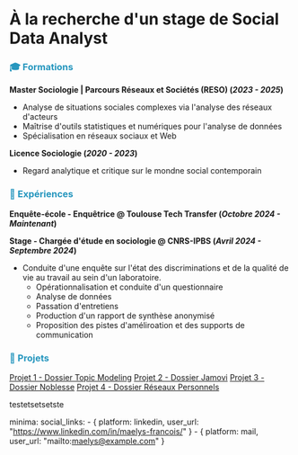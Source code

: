 # À la recherche d'un stage de Social Data Analyst

### <span style="color:#2596BE;">🎓 Formations</span>
**Master Sociologie | Parcours Réseaux et Sociétés (RESO) (_2023 - 2025_)**
- Analyse de situations sociales complexes via l'analyse des réseaux d'acteurs
- Maîtrise d'outils statistiques et numériques pour l'analyse de données
- Spécialisation en réseaux sociaux et Web

**Licence Sociologie (_2020 - 2023_)**
- Regard analytique et critique sur le mondne social contemporain

### <span style="color:#2596BE;">💼 Expériences</span>
**Enquête-école - Enquêtrice
@ Toulouse Tech Transfer (_Octobre 2024 - Maintenant_)**

**Stage - Chargée d'étude en sociologie
@ CNRS-IPBS (_Avril 2024 - Septembre 2024_)**
- Conduite d'une enquête sur l'état des discriminations et de la qualité de vie au travail au sein d'un laboratoire.
  - Opérationnalisation et conduite d'un questionnaire
  - Analyse de données
  - Passation d'entretiens
  - Production d'un rapport de synthèse anonymisé
  - Proposition des pistes d'améliroation et des supports de communication

### <span style="color:#2596BE;">📂 Projets</span>

[Projet 1 - Dossier Topic Modeling](/mesdocuments/dossier_topicmodeling.pdf)
[Projet 2 - Dossier Jamovi](/mesdocuments/dossier_jamovi.pdf)
[Projet 3 - Dossier Noblesse](/mesdocuments/dossier_noblesse.pdf)
[Projet 4 - Dossier Réseaux Personnels](/mesdocuments/dossier_réseauxpersonnels.pdf)

testetsetsetste

minima:
  social_links:
    - { platform: linkedin, user_url: "https://www.linkedin.com/in/maelys-francois/" }
    - { platform: mail, user_url: "mailto:maelys@example.com" }
